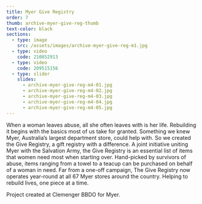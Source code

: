 ```yaml
---
title: Myer Give Registry
order: 7
thumb: archive-myer-give-reg-thumb
text-color: black
sections:
  - type: image
    src: /assets/images/archive-myer-give-reg-m1.jpg
  - type: video
    code: 210852913
  - type: video
    code: 209515156
  - type: slider
    slides:
      - archive-myer-give-reg-m4-01.jpg
      - archive-myer-give-reg-m4-02.jpg
      - archive-myer-give-reg-m4-03.jpg
      - archive-myer-give-reg-m4-04.jpg
      - archive-myer-give-reg-m4-05.jpg
---
```

When a woman leaves abuse, all she often leaves with is her life. Rebuilding it begins with the basics most of us take for granted. Something we knew Myer, Australia’s largest department store, could help with. So we created the Give Registry, a gift registry with a difference. A joint initiative uniting Myer with the Salvation Army, the Give Registry is an essential list of items that women need most when starting over. Hand-picked by survivors of abuse, items ranging from a towel to a teacup can be purchased on behalf of a woman in need. Far from a one-off campaign, The Give Registry now operates year-round at all 67 Myer stores around the country. Helping to rebuild lives, one piece at a time.

Project created at Clemenger BBDO for Myer.
